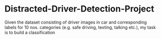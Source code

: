 # Distracted-Driver-Detection-Project
 Given the dataset consisting of driver images in car and corresponding labels for 10 nos. categories (e.g. safe driving, texting, talking etc.), my task is to build a classification 
